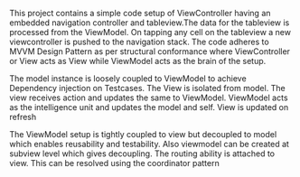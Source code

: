 This project contains a simple code setup of ViewController having an embedded navigation controller and tableview.The data for the tableview is processed from the ViewModel. 
On tapping any cell on the tableview a new viewcontroller is pushed to the navigation stack. The code adheres to MVVM Design Pattern as per structural conformance where ViewController or View acts as View while ViewModel acts as the brain of the setup.

The model instance is loosely coupled to ViewModel to achieve Dependency injection on Testcases. 
The View is isolated from model. The view receives action and updates the same to ViewModel. ViewModel acts as the intelligence unit and updates the model and self. View is updated on refresh

The ViewModel setup is tightly coupled to view but decoupled to model which enables reusability and testability. Also viewmodel can be created at subview level which gives decoupling. The routing ability is attached to view. This can be resolved using the coordinator pattern
